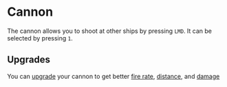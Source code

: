 # Cannon

The cannon allows you to shoot at other ships by pressing `LMD`. It can be selected by pressing `1`.

## Upgrades

You can [upgrade](/pages/upgrades.md) your cannon to get better [fire rate](/pages/upgrades/firerate.md), [distance](/pages/upgrades/distance.md), and [damage](/pages/upgrades/damage.md)